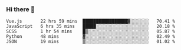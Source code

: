 ### Hi there 👋

<!--
**xin-code/Xin-code** is a ✨ _special_ ✨ repository because its `README.md` (this file) appears on your GitHub profile.

Here are some ideas to get you started:
<!--START_SECTION:waka-->
```text
Vue.js       22 hrs 59 mins  █████████████████▓░░░░░░░   70.41 % 
JavaScript   6 hrs 35 mins   █████░░░░░░░░░░░░░░░░░░░░   20.18 % 
SCSS         1 hr 54 mins    █▒░░░░░░░░░░░░░░░░░░░░░░░   05.87 % 
Python       48 mins         ▓░░░░░░░░░░░░░░░░░░░░░░░░   02.49 % 
JSON         19 mins         ▒░░░░░░░░░░░░░░░░░░░░░░░░   01.02 % 
```
<!--END_SECTION:waka-->
